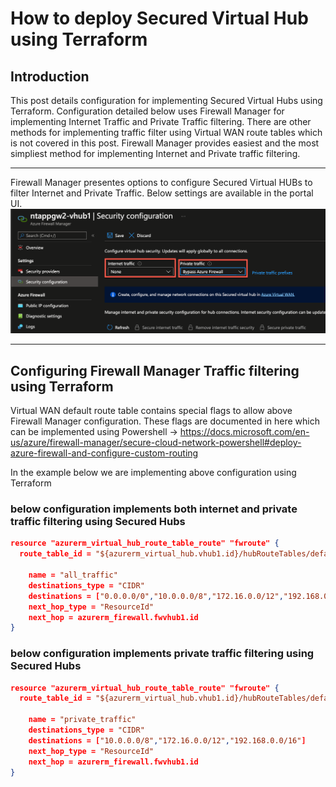 # How to deploy Secured Virtual Hub using Terraform

## Introduction 
This post details configuration for implementing Secured Virtual Hubs using Terraform. Configuration detailed below uses Firewall Manager for implementing Internet Traffic and Private Traffic filtering. There are other methods for implementing traffic filter using Virtual WAN route tables which is not covered in this post. Firewall Manager provides easiest and the most simpliest method for implementing Internet and Private traffic filtering. 


---
Firewall Manager presentes options to configure Secured Virtual HUBs to filter Internet and Private Traffic. Below settings are available in the portal UI. 
![test](Img/2022-04-11_21-19-50.png)


---

## Configuring Firewall Manager Traffic filtering using Terraform 

Virtual WAN default route table contains special flags to allow above Firewall Manager configuration. These flags are documented in here which can be implemented using Powershell -> https://docs.microsoft.com/en-us/azure/firewall-manager/secure-cloud-network-powershell#deploy-azure-firewall-and-configure-custom-routing

In the example below we are implementing above configuration using Terraform 

### below configuration implements both internet and private traffic filtering using Secured Hubs 

```json
resource "azurerm_virtual_hub_route_table_route" "fwroute" {
  route_table_id = "${azurerm_virtual_hub.vhub1.id}/hubRouteTables/defaultRouteTable"

    name = "all_traffic"
    destinations_type = "CIDR"
    destinations = ["0.0.0.0/0","10.0.0.0/8","172.16.0.0/12","192.168.0.0/16"]
    next_hop_type = "ResourceId"
    next_hop = azurerm_firewall.fwvhub1.id
}
```

### below configuration implements private traffic filtering using Secured Hubs 

```json 
resource "azurerm_virtual_hub_route_table_route" "fwroute" {
  route_table_id = "${azurerm_virtual_hub.vhub1.id}/hubRouteTables/defaultRouteTable"

    name = "private_traffic"
    destinations_type = "CIDR"
    destinations = ["10.0.0.0/8","172.16.0.0/12","192.168.0.0/16"]
    next_hop_type = "ResourceId"
    next_hop = azurerm_firewall.fwvhub1.id
}
```